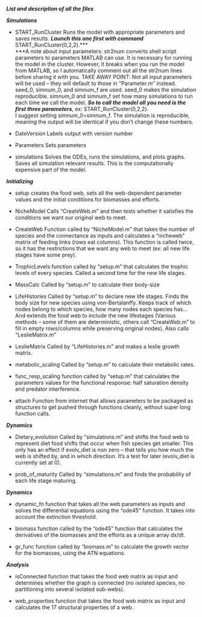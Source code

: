 ***List and description of all the files***

***Simulations***

- START\_RunCluster Runs the model with appropriate parameters and saves
results. ***Launch this one first with command***
START\_RunCluster(0,2,2).***\
***A note about input parameters: str2num converts shell script
parameters to parameters MATLAB can use. It is necessary for running the
model in the cluster. However, it breaks when you run the model from
MATLAB, so I automatically comment out all the str2num lines before
sharing it with you. TAKE AWAY POINT: Not all input parameters will be
used – they will default to those in “Parameter.m” instead. seed\_0,
simnum\_0, and simnum\_f are used. seed\_0 makes the simulation
reproducible. simnum\_0 and simnum\_f set how many simulations to run
each time we call the model. ***So to call the model all you need is the
first three parameters***, ex: START\_RunCluster(0,2,2).\
I suggest setting simnum\_0=simnum\_f. The simulation is reproducible,
meaning the output will be identical if you don’t change these numbers.

- DateVersion Labels output with version number

- Parameters Sets parameters

- simulations Solves the ODEs, runs the simulations, and plots graphs.
Saves all simulation relevant results. This is the computationally
expensive part of the model.

***Initializing***

- setup creates the food web, sets all the web-dependent parameter
values and the initial conditions for biomasses and efforts.

- NicheModel Calls “CreateWeb.m” and then tests whether it satisfies the
conditions we want our original web to meet.

- CreateWeb Function called by “NicheModel.m” that takes the number of
species and the connectance as inputs and calculates a “nicheweb” matrix
of feeding links (rows eat columns). This function is called twice, so
it has the restrictions that we want any web to meet (ex: all new life
stages have some prey).

- TrophicLevels function called by “setup.m” that calculates the trophic
levels of every species. Called a second time for the new life stages.

- MassCalc Called by “setup.m” to calculate their body-size

- LifeHistories Called by “setup.m” to declare new life stages. Finds
the body size for new species using von-Bertalanffy. Keeps track of
which nodes belong to which species, how many nodes each species has…
And extends the food web to include the new lifestages (Various methods
– some of them are deterministic, others call “CreateWeb.m” to fill in
empty rows/columns while preserving original nodes). Also calls
“LeslieMatrix.m”

- LeslieMatrix Called by “LifeHistories.m” and makes a leslie growth
matrix.

- metabolic\_scaling Called by “setup.m” to calculate their metabolic
rates.

- func\_resp\_scaling function called by “setup.m” that calculates the
parameters values for the functional response: half saturation density
and predator interference.

- attach Function from internet that allows parameters to be packaged as
structures to get pushed through functions cleanly, without super long
function calls.

***Dynamics***

- Dietary\_evolution Called by “simulations.m” and shifts the food web
to represent diet food shifts that occur when fish species get smaller.
This only has an effect if evolv\_diet is non zero – that tells you how
much the web is shifted by, and in which direction. It’s a test for
later (evolv\_diet is currently set at 0).

- prob\_of\_maturity Called by “simulations.m” and finds the probability
of each life stage maturing.

***Dynamics***

- dynamic\_fn function that takes all the web parameters as inputs and
solves the differential equations using the “ode45” function. It takes
into account the extinction threshold.

- biomass function called by the “ode45” function that calculates the
derivatives of the biomasses and the efforts as a unique array dx/dt.

- gr\_func function called by “biomass.m” to calculate the growth vector
for the biomasses, using the ATN equations.

***Analysis***

- isConnected function that takes the food web matrix as input and
determines whether the graph is connected (no isolated species, no
partitioning into several isolated sub-webs).

- web\_properties function that takes the food web matrix as input and
calculates the 17 structural properties of a web.
